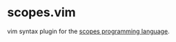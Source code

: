 scopes.vim
==========

vim syntax plugin for the [scopes programming language](https://scopes.rocks).
